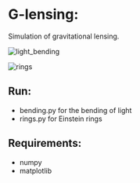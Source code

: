 # G-lensing:

Simulation of gravitational lensing.

![light_bending](https://user-images.githubusercontent.com/13595525/146139386-40b45e1e-4d8f-4992-9ed2-40df3acbb487.png)

![rings](https://user-images.githubusercontent.com/13595525/146139417-28a7844d-672a-456d-897d-d5e35085bf55.png)


## Run:
- bending.py for the bending of light
- rings.py for Einstein rings

## Requirements:
- numpy
- matplotlib
